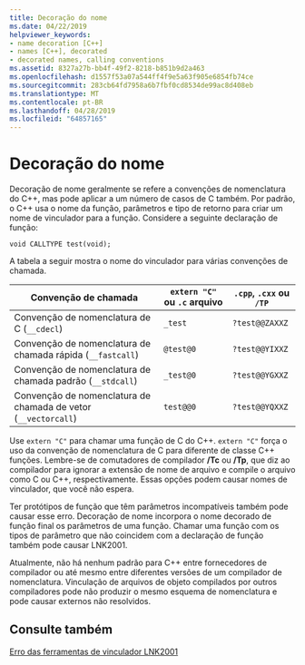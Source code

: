 ```yaml
---
title: Decoração do nome
ms.date: 04/22/2019
helpviewer_keywords:
- name decoration [C++]
- names [C++], decorated
- decorated names, calling conventions
ms.assetid: 8327a27b-bb4f-49f2-8218-b851b9d2a463
ms.openlocfilehash: d1557f53a07a544ff4f9e5a63f905e6854fb74ce
ms.sourcegitcommit: 283cb64fd7958a6b7fbf0cd8534de99ac8d408eb
ms.translationtype: MT
ms.contentlocale: pt-BR
ms.lasthandoff: 04/28/2019
ms.locfileid: "64857165"
---
```

# <a name="name-decoration"></a>Decoração do nome

Decoração de nome geralmente se refere a convenções de nomenclatura do C++, mas pode aplicar a um número de casos de C também. Por padrão, o C++ usa o nome da função, parâmetros e tipo de retorno para criar um nome de vinculador para a função. Considere a seguinte declaração de função:

`void CALLTYPE test(void);`

A tabela a seguir mostra o nome do vinculador para várias convenções de chamada.

|Convenção de chamada|`extern "C"` ou `.c` arquivo|`.cpp`, `.cxx` ou `/TP`|
|------------------------|---------------------------|------------------------|
|Convenção de nomenclatura de C (`__cdecl`)|`_test`|`?test@@ZAXXZ`|
|Convenção de nomenclatura de chamada rápida (`__fastcall`)|`@test@0`|`?test@@YIXXZ`|
|Convenção de nomenclatura de chamada padrão (`__stdcall`)|`_test@0`|`?test@@YGXXZ`|
|Convenção de nomenclatura de chamada de vetor (`__vectorcall`)|`test@@0`|`?test@@YQXXZ`|

Use `extern "C"` para chamar uma função de C do C++. `extern "C"` força o uso da convenção de nomenclatura de C para diferente de classe C++ funções. Lembre-se de comutadores de compilador **/Tc** ou **/Tp**, que diz ao compilador para ignorar a extensão de nome de arquivo e compile o arquivo como C ou C++, respectivamente. Essas opções podem causar nomes de vinculador, que você não espera.

Ter protótipos de função que têm parâmetros incompatíveis também pode causar esse erro. Decoração de nome incorpora o nome decorado de função final os parâmetros de uma função. Chamar uma função com os tipos de parâmetro que não coincidem com a declaração de função também pode causar LNK2001.

Atualmente, não há nenhum padrão para C++ entre fornecedores de compilador ou até mesmo entre diferentes versões de um compilador de nomenclatura. Vinculação de arquivos de objeto compilados por outros compiladores pode não produzir o mesmo esquema de nomenclatura e pode causar externos não resolvidos.

## <a name="see-also"></a>Consulte também

[Erro das ferramentas de vinculador LNK2001](../../error-messages/tool-errors/linker-tools-error-lnk2001.md)